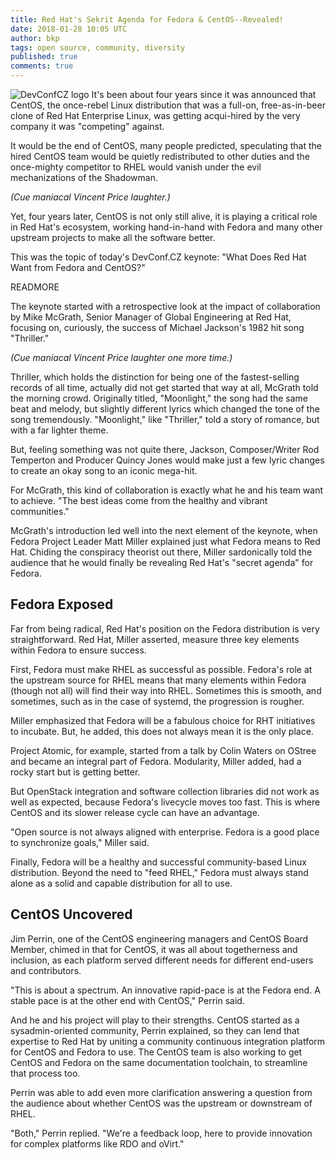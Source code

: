 ```yaml
---
title: Red Hat's Sekrit Agenda for Fedora & CentOS--Revealed!
date: 2018-01-28 10:05 UTC
author: bkp
tags: open source, community, diversity
published: true
comments: true
---
```


![DevConfCZ logo](blog/devconfcz2018.png)  It's been about four years since it was announced that CentOS, the once-rebel Linux distribution that was a full-on, free-as-in-beer clone of Red Hat Enterprise Linux, was getting acqui-hired by the very company it was "competing" against.

It would be the end of CentOS, many people predicted, speculating that the hired CentOS team would be quietly redistributed to other duties and the once-mighty competitor to RHEL would vanish under the evil mechanizations of the Shadowman.

*(Cue maniacal Vincent Price laughter.)*

Yet, four years later, CentOS is not only still alive, it is playing a critical role in Red Hat's ecosystem, working hand-in-hand with Fedora and many other upstream projects to make all the software better.

This was the topic of today's DevConf.CZ keynote: "What Does Red Hat Want from Fedora and CentOS?"

READMORE

The keynote started with a retrospective look at the impact of collaboration by Mike McGrath, Senior Manager of Global Engineering at Red Hat, focusing on, curiously, the success of Michael Jackson's 1982 hit song "Thriller."

*(Cue maniacal Vincent Price laughter one more time.)*

Thriller, which holds the distinction for being one of the fastest-selling records of all time, actually did not get started that way at all, McGrath told the morning crowd. Originally titled, "Moonlight," the song had the same beat and melody, but slightly different lyrics which changed the tone of the song tremendously. "Moonlight," like "Thriller," told a story of romance, but with a far lighter theme.

But, feeling something was not quite there, Jackson, Composer/Writer Rod Temperton and Producer Quincy Jones would make just a few lyric changes to create an okay song to an iconic mega-hit.

For McGrath, this kind of collaboration is exactly what he and his team want to achieve. "The best ideas come from the healthy and vibrant communities."

McGrath's introduction led well into the next element of the keynote, when Fedora Project Leader Matt Miller explained just what Fedora means to Red Hat. Chiding the conspiracy theorist out there, Miller sardonically told the audience that he would finally be revealing Red Hat's "secret agenda" for Fedora.

## Fedora Exposed

Far from being radical, Red Hat's position on the Fedora distribution is very straightforward. Red Hat, Miller asserted, measure three key elements within Fedora to ensure success.

First, Fedora must make RHEL as successful as possible. Fedora's role at the upstream source for RHEL means that many elements within Fedora (though not all) will find their way into RHEL. Sometimes this is smooth, and sometimes, such as in the case of systemd, the progression is rougher.

Miller emphasized that Fedora will be a fabulous choice for RHT initiatives to incubate. But, he added, this does not always mean it is the only place.

Project Atomic, for example, started from a talk by Colin Waters on OStree and became an integral part of Fedora. Modularity, Miller added, had a rocky start but is getting better.

But OpenStack integration and software collection libraries did not work as well as expected, because Fedora's livecycle moves too fast. This is where CentOS and its slower release cycle can have an advantage.

"Open source is not always aligned with enterprise. Fedora is a good place to synchronize goals," Miller said.

Finally, Fedora will be a healthy and successful community-based Linux distribution. Beyond the need to "feed RHEL," Fedora must always stand alone as a solid and capable distribution for all to use.

## CentOS Uncovered

Jim Perrin, one of the CentOS engineering managers and CentOS Board Member, chimed in that for CentOS, it was all about togetherness and inclusion, as each platform served different needs for different end-users and contributors.

"This is about a spectrum. An innovative rapid-pace is at the Fedora end. A stable pace is at the other end with CentOS," Perrin said.

And he and his project will play to their strengths. CentOS started as a sysadmin-oriented community, Perrin explained, so they can lend that expertise to Red Hat by uniting a community continuous integration platform for CentOS and Fedora to use. The CentOS team is also working to get CentOS and Fedora on the same documentation toolchain, to streamline that process too.

Perrin was able to add even more clarification answering a question from the audience about whether CentOS was the upstream or downstream of RHEL.

"Both," Perrin replied. "We're a feedback loop, here to provide innovation for complex platforms like RDO and oVirt."
